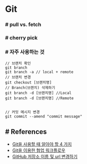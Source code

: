 # Git

### # pull vs. fetch

### # cherry pick

### # 자주 사용하는 것
```
// 브랜치 확인
git branch
git branch -a // local + remote
// 브랜치 변경
git checkout [브랜치명]
// Branch(브랜치) 삭제하기
git branch -d [브랜치명] //Local
git branch -d [브랜치명] //Remote


// 커밋 메시지 변경
git commit --amend "commit message"
```


## # References  
- [Git을 사용할 때 알아야 할 4 가지](https://medium.com/%EC%98%A4%EB%8A%98%EC%9D%98-%ED%94%84%EB%A1%9C%EA%B7%B8%EB%9E%98%EB%B0%8D/git%EC%9D%84-%EC%82%AC%EC%9A%A9%ED%95%A0-%EB%95%8C-%EC%95%8C%EC%95%84%EC%95%BC-%ED%95%A0-4-%EA%B0%80%EC%A7%80-f8a64f5fa558)
- [Git을 이용한 협업 워크플로우](https://lhy.kr/git-workflow)
- [GitHub 저장소 이름 및 url 변경하기](https://12bme.tistory.com/43)
